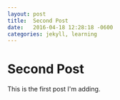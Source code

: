 ```yaml
---
layout: post
title:  Second Post
date:   2016-04-18 12:28:18 -0600
categories: jekyll, learning
---
```


# Second Post #

This is the first post I'm adding.
